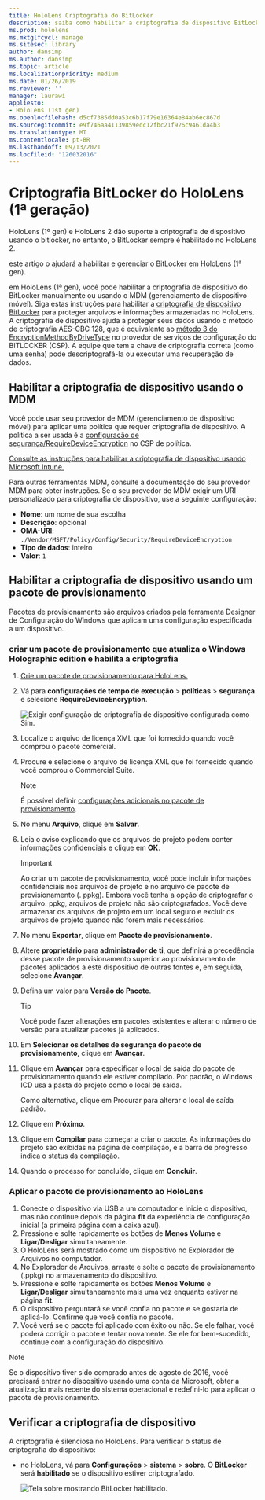 ```yaml
---
title: HoloLens Criptografia do BitLocker
description: saiba como habilitar a criptografia de dispositivo BitLocker para proteger arquivos armazenados em seus HoloLens dispositivos de realidade misturada.
ms.prod: hololens
ms.mktglfcycl: manage
ms.sitesec: library
author: dansimp
ms.author: dansimp
ms.topic: article
ms.localizationpriority: medium
ms.date: 01/26/2019
ms.reviewer: ''
manager: laurawi
appliesto:
- HoloLens (1st gen)
ms.openlocfilehash: d5cf7385dd0a53c6b17f79e16364e84ab6ec867d
ms.sourcegitcommit: e9f746aa41139859edc12fbc21f926c9461da4b3
ms.translationtype: MT
ms.contentlocale: pt-BR
ms.lasthandoff: 09/13/2021
ms.locfileid: "126032016"
---
```

# <a name="hololens-1st-gen-bitlocker-encryption"></a>Criptografia BitLocker do HoloLens (1ª geração)

HoloLens (1º gen) e HoloLens 2 dão suporte à criptografia de dispositivo usando o bitlocker, no entanto, o BitLocker sempre é habilitado no HoloLens 2.

este artigo o ajudará a habilitar e gerenciar o BitLocker em HoloLens (1ª gen).

em HoloLens (1ª gen), você pode habilitar a criptografia de dispositivo do BitLocker manualmente ou usando o MDM (gerenciamento de dispositivo móvel). Siga estas instruções para habilitar a [criptografia de dispositivo BitLocker](/windows/security/information-protection/bitlocker/bitlocker-device-encryption-overview-windows-10#bitlocker-device-encryption) para proteger arquivos e informações armazenadas no HoloLens. A criptografia de dispositivo ajuda a proteger seus dados usando o método de criptografia AES-CBC 128, que é equivalente ao [método 3 do EncryptionMethodByDriveType](/windows/client-management/mdm/bitlocker-csp#encryptionmethodbydrivetype) no provedor de serviços de configuração do BITLOCKER (CSP). A equipe que tem a chave de criptografia correta (como uma senha) pode descriptografá-la ou executar uma recuperação de dados.

## <a name="enable-device-encryption-using-mdm"></a>Habilitar a criptografia de dispositivo usando o MDM

Você pode usar seu provedor de MDM (gerenciamento de dispositivo móvel) para aplicar uma política que requer criptografia de dispositivo. A política a ser usada é a [configuração de segurança/RequireDeviceEncryption](/windows/client-management/mdm/policy-csp-security#security-requiredeviceencryption) no CSP de política.

[Consulte as instruções para habilitar a criptografia de dispositivo usando Microsoft Intune.](/intune/compliance-policy-create-windows#windows-holographic-for-business)

Para outras ferramentas MDM, consulte a documentação do seu provedor MDM para obter instruções. Se o seu provedor de MDM exigir um URI personalizado para criptografia de dispositivo, use a seguinte configuração:

- **Nome**: um nome de sua escolha
- **Descrição**: opcional
- **OMA-URI**: `./Vendor/MSFT/Policy/Config/Security/RequireDeviceEncryption`
- **Tipo de dados**: inteiro
- **Valor**: `1`

## <a name="enable-device-encryption-using-a-provisioning-package"></a>Habilitar a criptografia de dispositivo usando um pacote de provisionamento

Pacotes de provisionamento são arquivos criados pela ferramenta Designer de Configuração do Windows que aplicam uma configuração especificada a um dispositivo. 

### <a name="create-a-provisioning-package-that-upgrades-the-windows-holographic-edition-and-enables-encryption"></a>criar um pacote de provisionamento que atualiza o Windows Holographic edition e habilita a criptografia

1. [Crie um pacote de provisionamento para HoloLens.](hololens-provisioning.md)
1. Vá para **configurações de tempo de execução**  >  **políticas**  >  **segurança** e selecione **RequireDeviceEncryption**.

    ![Exigir configuração de criptografia de dispositivo configurada como Sim.](images/device-encryption.png)

1. Localize o arquivo de licença XML que foi fornecido quando você comprou o pacote comercial.

1. Procure e selecione o arquivo de licença XML que foi fornecido quando você comprou o Commercial Suite.
    > [!NOTE]
    > É possível definir [configurações adicionais no pacote de provisionamento](hololens-provisioning.md).

1. No menu **Arquivo**, clique em **Salvar**. 

1. Leia o aviso explicando que os arquivos de projeto podem conter informações confidenciais e clique em **OK**.

    > [!IMPORTANT]
    > Ao criar um pacote de provisionamento, você pode incluir informações confidenciais nos arquivos de projeto e no arquivo de pacote de provisionamento (. ppkg). Embora você tenha a opção de criptografar o arquivo. ppkg, arquivos de projeto não são criptografados. Você deve armazenar os arquivos de projeto em um local seguro e excluir os arquivos de projeto quando não forem mais necessários.

1. No menu **Exportar**, clique em **Pacote de provisionamento**.
1. Altere **proprietário** para **administrador de ti**, que definirá a precedência desse pacote de provisionamento superior ao provisionamento de pacotes aplicados a este dispositivo de outras fontes e, em seguida, selecione **Avançar**.
1. Defina um valor para **Versão do Pacote**.

    > [!TIP]
    > Você pode fazer alterações em pacotes existentes e alterar o número de versão para atualizar pacotes já aplicados.

1. Em **Selecionar os detalhes de segurança do pacote de provisionamento**, clique em **Avançar**.
1. Clique em **Avançar** para especificar o local de saída do pacote de provisionamento quando ele estiver compilado. Por padrão, o Windows ICD usa a pasta do projeto como o local de saída.

    Como alternativa, clique em Procurar para alterar o local de saída padrão.

1. Clique em **Próximo**.
1. Clique em **Compilar** para começar a criar o pacote. As informações do projeto são exibidas na página de compilação, e a barra de progresso indica o status da compilação.
1. Quando o processo for concluído, clique em **Concluir**.

### <a name="apply-the-provisioning-package-to-hololens"></a>Aplicar o pacote de provisionamento ao HoloLens

1. Conecte o dispositivo via USB a um computador e inicie o dispositivo, mas não continue depois da página **fit** da experiência de configuração inicial (a primeira página com a caixa azul).
1. Pressione e solte rapidamente os botões de **Menos Volume** e **Ligar/Desligar** simultaneamente.
1. O HoloLens será mostrado como um dispositivo no Explorador de Arquivos no computador.
1. No Explorador de Arquivos, arraste e solte o pacote de provisionamento (.ppkg) no armazenamento do dispositivo.
1. Pressione e solte rapidamente os botões **Menos Volume** e **Ligar/Desligar** simultaneamente mais uma vez enquanto estiver na página **fit**.
1. O dispositivo perguntará se você confia no pacote e se gostaria de aplicá-lo. Confirme que você confia no pacote.
1. Você verá se o pacote foi aplicado com êxito ou não. Se ele falhar, você poderá corrigir o pacote e tentar novamente. Se ele for bem-sucedido, continue com a configuração do dispositivo.

> [!NOTE]
> Se o dispositivo tiver sido comprado antes de agosto de 2016, você precisará entrar no dispositivo usando uma conta da Microsoft, obter a atualização mais recente do sistema operacional e redefini-lo para aplicar o pacote de provisionamento.

## <a name="verify-device-encryption"></a>Verificar a criptografia de dispositivo

A criptografia é silenciosa no HoloLens. Para verificar o status de criptografia do dispositivo:

- no HoloLens, vá para **Configurações**  >  **sistema**  >  **sobre**. O **BitLocker** será **habilitado** se o dispositivo estiver criptografado. 

    ![Tela sobre mostrando BitLocker habilitado.](images/about-encryption.png)
